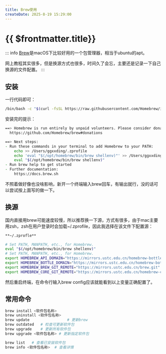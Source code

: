 ```yaml
---
title: Brew使用
createDate: 2025-8-19 15:29:00
---
```


# {{ $frontmatter.title}}

::: info
[Brew](https://brew.sh/)是macOS下比较好用的一个包管理器，相当于ubuntu的apt。

网上教程其实很多，但是换源方式也很多，时间久了会忘，主要还是记录一下自己换源的文件配置。
:::

## 安装

一行代码即可：

```zsh
/bin/bash -c "$(curl -fsSL https://raw.githubusercontent.com/Homebrew/install/HEAD/install.sh)"
```

安装完的提示：

```zsh
==> Homebrew is run entirely by unpaid volunteers. Please consider donating:
  https://github.com/Homebrew/brew#donations

==> Next steps:
- Run these commands in your terminal to add Homebrew to your PATH:
    echo >> /Users/ggxxding/.zprofile
    echo 'eval "$(/opt/homebrew/bin/brew shellenv)"' >> /Users/ggxxding/.zprofile
    eval "$(/opt/homebrew/bin/brew shellenv)"
- Run brew help to get started
- Further documentation:
    https://docs.brew.sh
```

不照着做好像也没啥影响，新开一个终端输入brew回车，有输出就行，没的话可以尝试按上面写的做一下。

## 换源

国内直接用brew可能速度较慢，所以推荐换一下源，方式有很多，由于mac主要用zsh，zsh在用户登录时会加载~/.zprofile，因此我选择在该文件下配置源：

```zsh
**~/.zprofle**

# Set PATH, MANPATH, etc., for Homebrew.
eval "$(/opt/homebrew/bin/brew shellenv)"
# Set PATH, MANPATH, etc., for Homebrew.
export HOMEBREW_API_DOMAIN="https://mirrors.ustc.edu.cn/homebrew-bottles/api"
export HOMEBREW_BOTTLE_DOMAIN="https://mirrors.ustc.edu.cn/homebrew-bottles"
export HOMEBREW_BREW_GIT_REMOTE="https://mirrors.ustc.edu.cn/brew.git"
export HOMEBREW_CORE_GIT_REMOTE="https://mirrors.ustc.edu.cn/homebrew-core.git"
```

然后重启终端，在命令行输入brew config应该就能看到以上变量正确配置了。

## 常用命令

```zsh
brew install <软件包名称>
brew uninstall <软件包名称>
brew update                 # 更新brew
brew outdated   # 检查可更新软件包
brew upgrade    # 更新所有软件包
brew upgrade <软件包名称> # 更新指定软件包

brew list   # 查看已安装软件包
brew info <软件包名称>  # 查看详情
```
